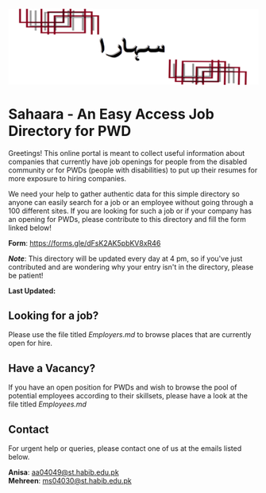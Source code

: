 
![sahaara-header](sahaara-header.png)

Sahaara - An Easy Access Job Directory for PWD
=====================================================

Greetings! This online portal is meant to collect useful information about companies that currently have job openings for people from the disabled community or for PWDs (people with disabilities) to put up their resumes for more exposure to hiring companies. 

We need your help to gather authentic data for this simple directory so anyone can easily search for a job or an employee without going through a 100 different sites. If you are looking for such a job or if your company has an opening for PWDs, please contribute to this directory and fill the form linked below!

**Form**: https://forms.gle/dFsK2AK5pbKV8xR46

**_Note_**: This directory will be updated every day at 4 pm, so if you've just contributed and are wondering why your entry isn't in the directory, please be patient!

**Last Updated:**

## Looking for a job?

Please use the file titled _Employers.md_ to browse places that are currently open for hire.

## Have a Vacancy?

If you have an open position for PWDs and wish to browse the pool of potential employees according to their skillsets, please have a look at the file titled _Employees.md_

## Contact

For urgent help or queries, please contact one of us at the emails listed below.

**Anisa**:  aa04049@st.habib.edu.pk   
**Mehreen**: ms04030@st.habib.edu.pk






